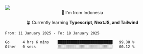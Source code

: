 
<img align = "center" src="https://readme-typing-svg.herokuapp.com?font=Fira+Code&size=25&pause=1000&color=00F713&center=true&vCenter=true&random=false&width=850&height=70&lines=Hi+There+%F0%9F%91%8B%2C+Im+Julian+Caesar;"/>
<br>

<div align = "center">
  📌 I'm from Indonesia
  
  🪴 Currently learning **Typescript, NextJS, and Tailwind**
</div>

<!--START_SECTION:waka-->

```txt
From: 11 January 2025 - To: 18 January 2025

Go      4 hrs 6 mins    █████████████████████████   99.88 %
Other   0 secs          ░░░░░░░░░░░░░░░░░░░░░░░░░   00.12 %
```

<!--END_SECTION:waka-->

